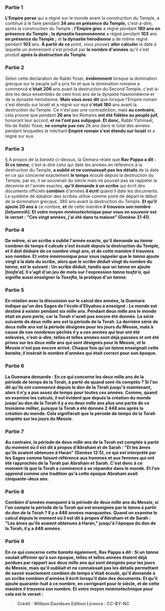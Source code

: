
### Partie 1
<b>L'Empire perse</b> qui a régné sur le monde avant la construction du Temple, a continué à le faire pendant <b>34 ans en présence du Temple,</b> c'est-à-dire, après la construction du Temple ; <b>l'Empire grec</b> a régné pendant <b>180 ans en présence du Temple ; la dynastie hasmonéenne</b> a régné pendant <b>103</b> ans <b>en présence du Temple ;</b> et <b>la dynastie hérodienne</b> a de même régné pendant <b>103</b> ans. <b>À partir de ce</b> point, </b> vous pouvez <b>aller calculer</b> la date à laquelle un événement s'est produit par <b>le nombre d'années</b> qu'il s'est produit <b>après la destruction du Temple.</b>

### Partie 2
Selon cette déclaration de Rabbi Yosei, <b>évidemment</b> lorsque la domination grecque sur le peuple juif a pris fin et que la domination romaine a commencé <b>c'était 206</b> ans avant la destruction du Second Temple, c'est-à-dire les deux ensembles de cent trois ans de la dynastie hasmonéenne et de la dynastie hérodienne. <b>Mais vous avez dit</b> que lorsque l'Empire romain s'est étendu sur Israël et a régné sur eux <b>c'était 180</b> ans avant la destruction du Temple. Ce n'est pas une contradiction, mais <b>au contraire,</b> cela prouve que pendant <b>26 ans</b> les Romains <b>ont été fidèles au peuple juif,</b> honorant leur accord, <b>et ne l'ont pas subjugué. Et donc,</b> Rabbi Yishmael, fils de Rabbi Yosei, <b>ne compte pas ces</b> 26 ans dans le total des années pendant lesquelles le méchant</b> <b>Empire romain s'est étendu sur Israël</b> et a régné sur eux.

### Partie 3
§ A propos de la <i>baraita</i> ci-dessus, la Gemara relate que <b>Rav Pappa a dit : Si ce <i>tanna</i>,</b> c'est-à-dire celui qui date les années en référence à la destruction du Temple, <b>a oublié et ne connaissait pas les détails</b> de la date en ce qui concerne exactement <b>le temps</b> écoulé depuis la destruction du Temple, par ex, il se souvenait du siècle mais ne pouvait pas se rappeler la décennie et l'année exactes, <b>qu'il demande à un scribe</b> qui écrit des documents officiels <b>combien</b> d'années <b>il écrit</b> quand il date les documents. Le système de datation des scribes utilise comme point de départ le début de la domination grecque, 380 ans avant la destruction du Temple. <b>Et qu'il ajoute 20 ans à</b> ce nombre, <b>et</b> de cette manière <b>il</b> <b>trouvera son nombre [<i>leḥumreih</i>]. Et votre moyen mnémotechnique pour vous en souvenir est le verset : <b>"Ces vingt années, j'ai été dans ta maison"</b> (Genèse 31:41).

### Partie 4
De même, <b>si un scribe a oublié</b> l'année exacte, <b>qu'il demande</b> au <b><i>tanna</i> combien</b> de temps <b>il calcule</b> s'est écoulé depuis la destruction du Temple, <b>et il doit déduire de</b> ce nombre <b>vingt ans, et</b> de cette manière <b>il</b> <b>trouvera son nombre. Et votre mnémonique</b> pour vous rappeler que le <i>tanna</i> ajoute vingt à la date du scribe, alors que le scribe déduit vingt du nombre du <i>tanna</i>, est le suivant : <b>Un scribe déduit,</b> tandis que <b>un <i>tanna</i> en ajoute [<i>tosfa'a</i>].</b> Il s'agit d'un jeu de mots sur l'expression <i>tanna tosfa'a</i>, qui signifie aussi enseigner la <i>Tosefta</i>, la pratique d'un <i>tanna</i>.

### Partie 5
En relation avec la discussion sur le calcul des années, la Guemara indique qu'un des Sages <b>de l'école d'Eliyahou a enseigné : Le monde est</b> destiné à exister pendant <b>six mille ans.</b> Pendant <b>deux mille ans</b> le monde était <b>en pure perte,</b> car la Torah n'avait pas encore été donnée. La série suivante de <b>deux mille ans</b> est la période de la <b>Torah.</b> La dernière série de <b>deux mille ans</b> est la période désignée pour <b>les jours du Messie,</b> mais <b>à cause de nos nombreux péchés</b> il y a <b>ces</b> années <b>qui leur ont été enlevées,</b> c'est-à-dire, telles et telles années sont déjà passées et <b>ont été prises sur</b> les deux mille ans qui sont désignés pour le Messie, et le Messie n'est pas encore arrivé. Chaque fois qu'un <i>tanna</i> enseignait cette <i>baraita</i>, il insérait le nombre d'années qui était correct pour son époque.

### Partie 6
La Guemara demande : En ce qui concerne les <b>deux mille ans</b> de la période de temps de la <b>Torah, à partir de quand</b> sont-ils comptés ? <b>Si l'on dit</b> qu'ils ont commencé <b>depuis le don de la Torah jusqu'à maintenant,</b> alors <b>il n'y a pas assez de temps</b> pour <b>toutes ces</b> années. <b>Comme, quand on examine</b> les calculs, il est évident que depuis la création du monde jusqu'au don de la Torah <b>il y a eu deux mille</b> ans plus <b>une partie de ce</b> troisième <b>millier,</b> puisque la Torah a été donnée 2 448 ans après la création du monde. Cela signifierait que la période de temps de la Torah empiète sur les jours du Messie.

### Partie 7
<b>Au contraire,</b> la période de deux mille ans de la Torah est comptée <b>à partir du moment où il est dit à propos d'Abraham et de Sarah : <b>"Et les âmes qu'ils avaient obtenues à Haran"</b> (Genèse 12:5), ce qui est interprété par les Sages comme faisant référence aux hommes et aux femmes qui ont été rapprochés de la Torah par Abraham et Sarah. C'est donc à ce moment-là que la Torah a commencé à se répandre dans le monde. <b>Et l'on apprend</b> comme une tradition <b>qu'à cette époque Abraham avait cinquante-deux</b> ans.

### Partie 8
<b>Combien</b> d'années manquent à la période de deux mille ans du Messie, si l'on compte la période de la Torah <b>qui est enseignée par le <i>tanna</i></b> à partir du don de la Torah ? <b>Il y a 448</b> <b>années manquantes. Quand on examine</b> le calcul <b>depuis le moment où il est dit à propos d'Abraham et de Sarah : <b>"Les âmes qu'ils avaient obtenues à Haran," jusqu'à</b> l'époque du <b>don de la Torah, il y a 448 années.</b>

### Partie 9
En ce qui concerne cette <i>baraita</i> également, <b>Rav Pappa a dit : Si un <i>tanna</i></b> voulait affirmer qu'à son époque, telles et telles années étaient déjà perdues par rapport aux deux mille ans qui sont désignés pour les jours du Messie, mais qu'il <b>oubliait et ne connaissait pas les détails</b> permettant de savoir exactement <b>combien</b> de temps s'était écoulé, <b>qu'il demande à un scribe combien</b> d'années <b>il écrit</b> lorsqu'il date des documents. <b>Et qu'il ajoute quarante-huit à</b> ce nombre, en corrigeant pour le siècle, <b>et</b> de cette manière <b>il</b> trouvera son nombre. Et votre moyen mnémotechnique</b> pour cela est le verset :

>Crédit : William Davidson Edition
>Licence : CC-BY-NC